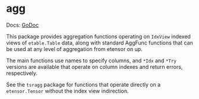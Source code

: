 # agg

Docs: [GoDoc](https://pkg.go.dev/goki.dev/etable/v2/agg)

This package provides aggregation functions operating on `IdxView` indexed views of `etable.Table` data, along with standard AggFunc functions that can be used at any level of aggregation from etensor on up.

The main functions use names to specify columns, and `*Idx` and `*Try` versions are available that operate on column indexes and return errors, respectively.

See the `tsragg` package for functions that operate directly on a `etensor.Tensor` without the index view indirection.


